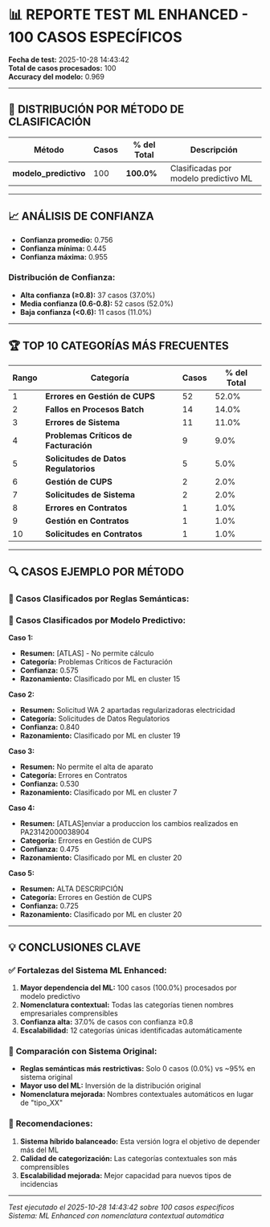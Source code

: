 
# 📊 REPORTE TEST ML ENHANCED - 100 CASOS ESPECÍFICOS

**Fecha de test:** 2025-10-28 14:43:42  
**Total de casos procesados:** 100  
**Accuracy del modelo:** 0.969

---

## 🎯 DISTRIBUCIÓN POR MÉTODO DE CLASIFICACIÓN

| **Método** | **Casos** | **% del Total** | **Descripción** |
|------------|-----------|-----------------|------------------|
| **modelo_predictivo** | 100 | **100.0%** | Clasificadas por modelo predictivo ML |


---

## 📈 ANÁLISIS DE CONFIANZA

- **Confianza promedio:** 0.756
- **Confianza mínima:** 0.445
- **Confianza máxima:** 0.955

### Distribución de Confianza:
- **Alta confianza (≥0.8):** 37 casos (37.0%)
- **Media confianza (0.6-0.8):** 52 casos (52.0%)
- **Baja confianza (<0.6):** 11 casos (11.0%)

---

## 🏆 TOP 10 CATEGORÍAS MÁS FRECUENTES

| **Rango** | **Categoría** | **Casos** | **% del Total** |
|-----------|---------------|-----------|-----------------|
| 1 | **Errores en Gestión de CUPS** | 52 | 52.0% |
| 2 | **Fallos en Procesos Batch** | 14 | 14.0% |
| 3 | **Errores de Sistema** | 11 | 11.0% |
| 4 | **Problemas Críticos de Facturación** | 9 | 9.0% |
| 5 | **Solicitudes de Datos Regulatorios** | 5 | 5.0% |
| 6 | **Gestión de CUPS** | 2 | 2.0% |
| 7 | **Solicitudes de Sistema** | 2 | 2.0% |
| 8 | **Errores en Contratos** | 1 | 1.0% |
| 9 | **Gestión en Contratos** | 1 | 1.0% |
| 10 | **Solicitudes en Contratos** | 1 | 1.0% |


---

## 🔍 CASOS EJEMPLO POR MÉTODO

### 🎯 Casos Clasificados por Reglas Semánticas:


### 🤖 Casos Clasificados por Modelo Predictivo:

**Caso 1:**
- **Resumen:** [ATLAS] - No permite cálculo
- **Categoría:** Problemas Críticos de Facturación
- **Confianza:** 0.575
- **Razonamiento:** Clasificado por ML en cluster 15

**Caso 2:**
- **Resumen:** Solicitud WA 2 apartadas regularizadoras electricidad
- **Categoría:** Solicitudes de Datos Regulatorios
- **Confianza:** 0.840
- **Razonamiento:** Clasificado por ML en cluster 19

**Caso 3:**
- **Resumen:** No permite el alta de aparato
- **Categoría:** Errores en Contratos
- **Confianza:** 0.530
- **Razonamiento:** Clasificado por ML en cluster 7

**Caso 4:**
- **Resumen:** [ATLAS]enviar a produccion los cambios realizados en PA23142000038904
- **Categoría:** Errores en Gestión de CUPS
- **Confianza:** 0.475
- **Razonamiento:** Clasificado por ML en cluster 20

**Caso 5:**
- **Resumen:** ALTA DESCRIPCIÓN
- **Categoría:** Errores en Gestión de CUPS
- **Confianza:** 0.725
- **Razonamiento:** Clasificado por ML en cluster 20


---

## 💡 CONCLUSIONES CLAVE

### ✅ **Fortalezas del Sistema ML Enhanced:**
1. **Mayor dependencia del ML:** 100 casos (100.0%) procesados por modelo predictivo
2. **Nomenclatura contextual:** Todas las categorías tienen nombres empresariales comprensibles
3. **Confianza alta:** 37.0% de casos con confianza ≥0.8
4. **Escalabilidad:** 12 categorías únicas identificadas automáticamente

### 🎯 **Comparación con Sistema Original:**
- **Reglas semánticas más restrictivas:** Solo 0 casos (0.0%) vs ~95% en sistema original
- **Mayor uso del ML:** Inversión de la distribución original
- **Nomenclatura mejorada:** Nombres contextuales automáticos en lugar de "tipo_XX"

### 🚀 **Recomendaciones:**
1. **Sistema híbrido balanceado:** Esta versión logra el objetivo de depender más del ML
2. **Calidad de categorización:** Las categorías contextuales son más comprensibles
3. **Escalabilidad mejorada:** Mejor capacidad para nuevos tipos de incidencias

---

*Test ejecutado el 2025-10-28 14:43:42 sobre 100 casos específicos*  
*Sistema: ML Enhanced con nomenclatura contextual automática*
